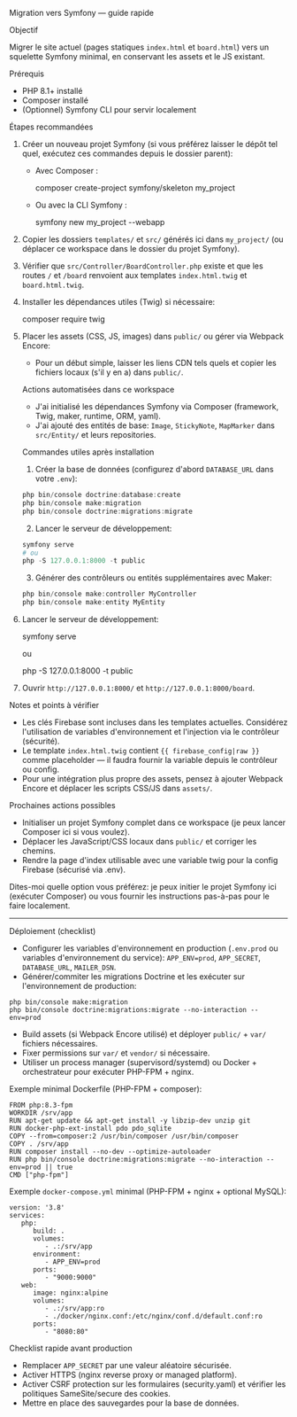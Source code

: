 Migration vers Symfony — guide rapide

Objectif

Migrer le site actuel (pages statiques `index.html` et `board.html`) vers un squelette Symfony minimal, en conservant les assets et le JS existant.

Prérequis

- PHP 8.1+ installé
- Composer installé
- (Optionnel) Symfony CLI pour servir localement

Étapes recommandées

1) Créer un nouveau projet Symfony (si vous préférez laisser le dépôt tel quel, exécutez ces commandes depuis le dossier parent):

   - Avec Composer :

     composer create-project symfony/skeleton my_project

   - Ou avec la CLI Symfony :

     symfony new my_project --webapp

2) Copier les dossiers `templates/` et `src/` générés ici dans `my_project/` (ou déplacer ce workspace dans le dossier du projet Symfony).

3) Vérifier que `src/Controller/BoardController.php` existe et que les routes `/` et `/board` renvoient aux templates `index.html.twig` et `board.html.twig`.

4) Installer les dépendances utiles (Twig) si nécessaire:

   composer require twig

5) Placer les assets (CSS, JS, images) dans `public/` ou gérer via Webpack Encore:

   - Pour un début simple, laisser les liens CDN tels quels et copier les fichiers locaux (s'il y en a) dans `public/`.
 
   Actions automatisées dans ce workspace

   - J'ai initialisé les dépendances Symfony via Composer (framework, Twig, maker, runtime, ORM, yaml).
   - J'ai ajouté des entités de base: `Image`, `StickyNote`, `MapMarker` dans `src/Entity/` et leurs repositories.

   Commandes utiles après installation

   1) Créer la base de données (configurez d'abord `DATABASE_URL` dans votre `.env`):

   ```powershell
   php bin/console doctrine:database:create
   php bin/console make:migration
   php bin/console doctrine:migrations:migrate
   ```

   2) Lancer le serveur de développement:

   ```powershell
   symfony serve
   # ou
   php -S 127.0.0.1:8000 -t public
   ```

   3) Générer des contrôleurs ou entités supplémentaires avec Maker:

   ```powershell
   php bin/console make:controller MyController
   php bin/console make:entity MyEntity
   ```

6) Lancer le serveur de développement:

   symfony serve

   ou

   php -S 127.0.0.1:8000 -t public

7) Ouvrir `http://127.0.0.1:8000/` et `http://127.0.0.1:8000/board`.

Notes et points à vérifier

- Les clés Firebase sont incluses dans les templates actuelles. Considérez l'utilisation de variables d'environnement et l'injection via le contrôleur (sécurité).
- Le template `index.html.twig` contient `{{ firebase_config|raw }}` comme placeholder — il faudra fournir la variable depuis le contrôleur ou config.
- Pour une intégration plus propre des assets, pensez à ajouter Webpack Encore et déplacer les scripts CSS/JS dans `assets/`.

Prochaines actions possibles

- Initialiser un projet Symfony complet dans ce workspace (je peux lancer Composer ici si vous voulez).
- Déplacer les JavaScript/CSS locaux dans `public/` et corriger les chemins.
- Rendre la page d'index utilisable avec une variable twig pour la config Firebase (sécurisé via .env).

Dites-moi quelle option vous préférez: je peux initier le projet Symfony ici (exécuter Composer) ou vous fournir les instructions pas-à-pas pour le faire localement.

---

Déploiement (checklist)

- Configurer les variables d'environnement en production (`.env.prod` ou variables d'environnement du service): `APP_ENV=prod`, `APP_SECRET`, `DATABASE_URL`, `MAILER_DSN`.
- Générer/commiter les migrations Doctrine et les exécuter sur l'environnement de production:

```
php bin/console make:migration
php bin/console doctrine:migrations:migrate --no-interaction --env=prod
```

- Build assets (si Webpack Encore utilisé) et déployer `public/` + `var/` fichiers nécessaires.
- Fixer permissions sur `var/` et `vendor/` si nécessaire.
- Utiliser un process manager (supervisord/systemd) ou Docker + orchestrateur pour exécuter PHP-FPM + nginx.

Exemple minimal Dockerfile (PHP-FPM + composer):

```
FROM php:8.3-fpm
WORKDIR /srv/app
RUN apt-get update && apt-get install -y libzip-dev unzip git
RUN docker-php-ext-install pdo pdo_sqlite
COPY --from=composer:2 /usr/bin/composer /usr/bin/composer
COPY . /srv/app
RUN composer install --no-dev --optimize-autoloader
RUN php bin/console doctrine:migrations:migrate --no-interaction --env=prod || true
CMD ["php-fpm"]
```

Exemple `docker-compose.yml` minimal (PHP-FPM + nginx + optional MySQL):

```
version: '3.8'
services:
   php:
      build: .
      volumes:
         - .:/srv/app
      environment:
         - APP_ENV=prod
      ports:
         - "9000:9000"
   web:
      image: nginx:alpine
      volumes:
         - .:/srv/app:ro
         - ./docker/nginx.conf:/etc/nginx/conf.d/default.conf:ro
      ports:
         - "8080:80"
```

Checklist rapide avant production

- Remplacer `APP_SECRET` par une valeur aléatoire sécurisée.
- Activer HTTPS (nginx reverse proxy or managed platform).
- Activer CSRF protection sur les formulaires (security.yaml) et vérifier les politiques SameSite/secure des cookies.
- Mettre en place des sauvegardes pour la base de données.

